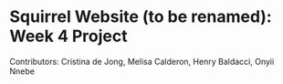 # Squirrel Website (to be renamed): Week 4 Project

Contributors: Cristina de Jong, Melisa Calderon, Henry Baldacci, Onyii Nnebe